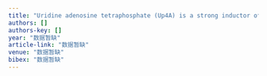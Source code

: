 ```yaml
---
title: "Uridine adenosine tetraphosphate (Up4A) is a strong inductor of smooth muscle cell migration via activation of the P2Y2 receptor and cross-communication to the PDGF receptor"
authors: []
authors-key: []
year: "数据暂缺"
article-link: "数据暂缺"
venue: "数据暂缺"
bibex: "数据暂缺"
---
```

